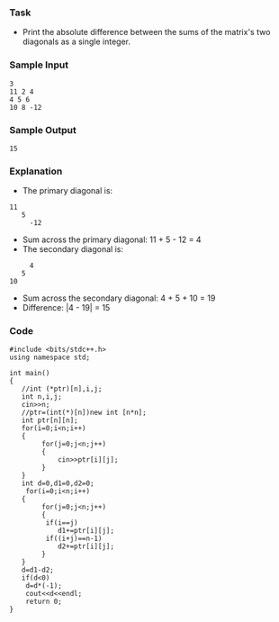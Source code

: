 ### Task
* Print the absolute difference between the sums of the matrix's two diagonals as a single integer.

### Sample Input
```
3
11 2 4
4 5 6
10 8 -12
```

### Sample Output
```
15
```
### Explanation

* The primary diagonal is:
```
11
   5
     -12
 ```    
* Sum across the primary diagonal: 11 + 5 - 12 = 4
* The secondary diagonal is:
```
     4
   5
10
```
* Sum across the secondary diagonal: 4 + 5 + 10 = 19 
* Difference: |4 - 19| = 15

### Code
```
#include <bits/stdc++.h>
using namespace std;

int main()
{
   //int (*ptr)[n],i,j;
   int n,i,j;
   cin>>n;
   //ptr=(int(*)[n])new int [n*n];
   int ptr[n][n];
   for(i=0;i<n;i++)
   {
        for(j=0;j<n;j++)
        {
            cin>>ptr[i][j];
        }
   }
   int d=0,d1=0,d2=0;
    for(i=0;i<n;i++)
   {
        for(j=0;j<n;j++)
        {
         if(i==j)
            d1+=ptr[i][j];
         if((i+j)==n-1)
            d2+=ptr[i][j];
        }
   }
   d=d1-d2;
   if(d<0)
    d=d*(-1);
    cout<<d<<endl;
    return 0;
}
```
